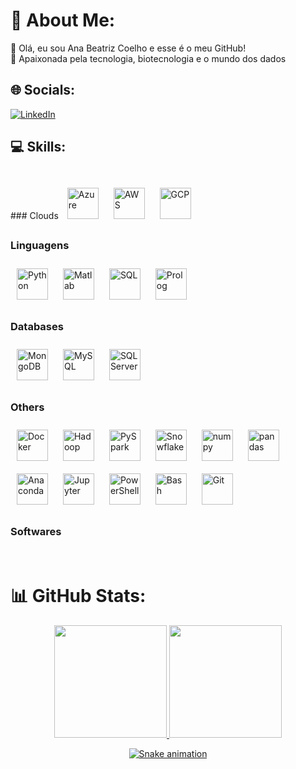 # 💫 About Me:
🔭 Olá, eu sou Ana Beatriz Coelho e esse é o meu GitHub!<br>🌱 Apaixonada pela tecnologia, biotecnologia e o mundo dos dados 


## 🌐 Socials:
[![LinkedIn](https://img.shields.io/badge/LinkedIn-%230077B5.svg?logo=linkedin&logoColor=white)](https://linkedin.com/in/anabecoelho) 

## 💻 Skills:
<div style="display: inline_block"><br>
### Clouds
  <img style="margin: 10px" src="https://cdn.jsdelivr.net/gh/devicons/devicon/icons/azure/azure-original.svg" alt="Azure" height="50" />
  <img style="margin: 10px" src="https://cdn.jsdelivr.net/gh/devicons/devicon/icons/amazonwebservices/amazonwebservices-original.svg" alt="AWS" height="50" />
  <img style="margin: 10px" src="https://cdn.jsdelivr.net/gh/devicons/devicon/icons/googlecloud/googlecloud-original.svg" alt="GCP" height="50">
  
### Linguagens
<img style="margin: 10px" src="https://cdn.jsdelivr.net/gh/devicons/devicon/icons/python/python-original.svg" alt="Python" height="50" />
<img style="margin: 10px" src="https://cdn.jsdelivr.net/gh/devicons/devicon/icons/matlab/matlab-original.svg" alt="Matlab" height="50"/>
<img style="margin: 10px" src="https://cdn-icons-png.flaticon.com/512/29/29594.png" alt="SQL" height="50"/>
<img style="margin: 10px" src="https://avatars.githubusercontent.com/u/6884283?s=200&v=4" alt="Prolog" height="50"/>
  
  
### Databases
<img style="margin: 10px" src="https://cdn.jsdelivr.net/gh/devicons/devicon/icons/mongodb/mongodb-original.svg" alt="MongoDB" height="50">
<img style="margin: 10px" src="https://cdn.jsdelivr.net/gh/devicons/devicon/icons/mysql/mysql-original.svg" alt="MySQL" height="50">
<img style="margin: 10px" src="https://cdn.jsdelivr.net/gh/devicons/devicon/icons/microsoftsqlserver/microsoftsqlserver-plain.svg" alt="SQL Server" height="50">  

### Others
  
<img style="margin: 10px" src="https://cdn.jsdelivr.net/gh/devicons/devicon/icons/docker/docker-original.svg" alt="Docker" height="50">
<img style="margin: 10px" src="https://varunblogsite.files.wordpress.com/2017/07/hadoop.png" alt="Hadoop" height="50">
<img style="margin: 10px" src="https://miro.medium.com/max/600/1*9xn-LVhDUz0ZuI1OoCKqEw.png" alt="PySpark" height="50">
  <img style="margin: 10px" src="https://avatars.githubusercontent.com/u/6453780?s=200&v=4" alt="Snowflake" height="50">
  
  
<img style="margin: 10px" src="https://cdn.jsdelivr.net/gh/devicons/devicon/icons/numpy/numpy-original.svg" alt="numpy" height="50">
<img style="margin: 10px" src="https://cdn.jsdelivr.net/gh/devicons/devicon/icons/pandas/pandas-original.svg" alt="pandas" height="50">
<img style="margin: 10px" src="https://cdn.jsdelivr.net/gh/devicons/devicon/icons/anaconda/anaconda-original.svg" alt="Anaconda" height="50">
<img style="margin: 10px" src="https://cdn.jsdelivr.net/gh/devicons/devicon/icons/jupyter/jupyter-original.svg" alt="Jupyter" height="50">

  
<img style="margin: 10px" src="https://upload.wikimedia.org/wikipedia/commons/2/2f/PowerShell_5.0_icon.png" alt="PowerShell" height="50">
<img style="margin: 10px" src="https://cdn.jsdelivr.net/gh/devicons/devicon/icons/bash/bash-original.svg" alt="Bash" height="50" />
<img style="margin: 10px" src="https://cdn.jsdelivr.net/gh/devicons/devicon/icons/git/git-original.svg" alt="Git" height="50">



  ### Softwares
  
  <br>





# 📊 GitHub Stats:

<div align="center">
  <a href="https://github.com/anabcoelho">
  <img height="180em" src="https://github-readme-streak-stats.herokuapp.com/?user=anabcoelho&theme=gotham&hide_border=false"/>
  <img height="180em" src="https://github-readme-stats.vercel.app/api/top-langs/?username=anabcoelho&layout=compact&langs_count=7&theme=gotham"/>
  
  
  ![Snake animation](https://github.com/anabcoelho/anabcoelho/blob/output/github-contribution-grid-snake.svg)
</div>

 
